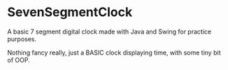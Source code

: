 # SevenSegmentClock
A basic 7 segment digital clock made with Java and Swing for practice purposes.

Nothing fancy really, just a BASIC clock displaying time, with some tiny bit of OOP.
